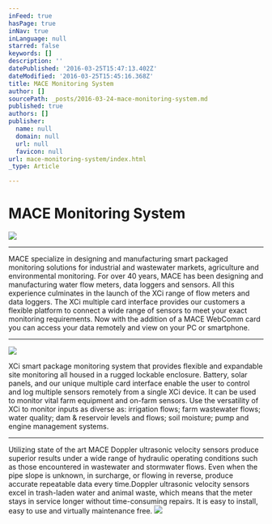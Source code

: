 ```yaml
---
inFeed: true
hasPage: true
inNav: true
inLanguage: null
starred: false
keywords: []
description: ''
datePublished: '2016-03-25T15:47:13.402Z'
dateModified: '2016-03-25T15:45:16.368Z'
title: MACE Monitoring System
author: []
sourcePath: _posts/2016-03-24-mace-monitoring-system.md
published: true
authors: []
publisher:
  name: null
  domain: null
  url: null
  favicon: null
url: mace-monitoring-system/index.html
_type: Article

---
```

# MACE Monitoring System
![](https://the-grid-user-content.s3-us-west-2.amazonaws.com/460d6779-8529-4710-8656-b86a5ce57306.jpg)

****

MACE specialize in designing and manufacturing smart packaged monitoring solutions for industrial and wastewater markets, agriculture and environmental monitoring.  For over 40 years, MACE has been designing and manufacturing water flow meters, data loggers and sensors. All this experience culminates in the launch of the XCi range of flow meters and data loggers. The XCi multiple card interface provides our customers a flexible platform to connect a wide range of sensors to meet your exact monitoring requirements. Now with the addition of a MACE WebComm card you can access your data remotely and view on your PC or smartphone.

****
![](https://the-grid-user-content.s3-us-west-2.amazonaws.com/127bfe9e-2828-4ce8-98bd-9a5a38819441.jpg)

XCi smart package monitoring system that provides flexible and expandable site monitoring all housed in a rugged lockable enclosure. Battery, solar panels, and our unique multiple card interface enable the user to control and log multiple sensors remotely from a single XCi device.  It can be used to monitor vital farm equipment and on-farm sensors. Use the versatility of XCi to monitor inputs as diverse as: irrigation flows; farm wastewater flows; water quality; dam & reservoir levels and flows; soil moisture; pump and engine management systems. 

****

Utilizing state of the art MACE Doppler ultrasonic velocity sensors produce superior results under a wide range of hydraulic operating conditions such as those encountered in wastewater and stormwater flows. Even when the pipe slope is unknown, in surcharge, or flowing in reverse, produce accurate repeatable data every time.Doppler ultrasonic velocity sensors excel in trash-laden water and animal waste, which means that the meter stays in service longer without time-consuming repairs.  It is easy to install, easy to use and virtually maintenance free.
![](https://the-grid-user-content.s3-us-west-2.amazonaws.com/4933cac0-7c84-4c1d-88b5-366850f70a9f.jpg)